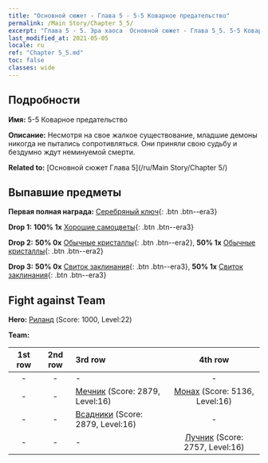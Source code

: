 ```yaml
---
title: "Основной сюжет - Глава 5 - 5-5 Коварное предательство"
permalink: /Main Story/Chapter 5_5/
excerpt: "Глава 5 - 5. Эра хаоса  Основной сюжет - Глава 5_5. 5-5 Коварное предательство"
last_modified_at: 2021-05-05
locale: ru
ref: "Chapter 5_5.md"
toc: false
classes: wide
---
```


## Подробности

 **Имя:** 5-5 Коварное предательство

 **Описание:** Несмотря на свое жалкое существование, младшие демоны никогда не пытались сопротивляться. Они приняли свою судьбу и бездумно ждут неминуемой смерти.

 **Related to:** [Основной сюжет Глава 5](/ru/Main Story/Chapter 5/)

## Выпавшие предметы

 **Первая полная награда:** [Серебряный ключ](/ItemsRU/con_693/){: .btn .btn--era3}

 **Drop 1:** **100% 1x** [Хорошие самоцветы](/ItemsRU/mat_16/){: .btn .btn--era3}

 **Drop 2:** **50% 0x** [Обычные кристаллы](/ItemsRU/mat_11/){: .btn .btn--era2}, **50% 1x** [Обычные кристаллы](/ItemsRU/mat_11/){: .btn .btn--era2}

 **Drop 3:** **50% 0x** [Свиток заклинания](/ItemsRU/con_694/){: .btn .btn--era3}, **50% 1x** [Свиток заклинания](/ItemsRU/con_694/){: .btn .btn--era3}


## Fight against Team
 **Hero:** [Риланд](/ru/heroes/Ryland/) (Score: 1000, Level:22)

 **Team:**


  | 1st row | 2nd row | 3rd row | 4th row |
  |:----:|:----:|:----|:----:|
  | - | - | - | - |
  | - | - | [Мечник](/ru/units/Swordsman/) (Score: 2879, Level:16)  | [Монах](/ru/units/Monk/) (Score: 5136, Level:16)  |
  | - | - | [Всадники](/ru/units/Cavalier/) (Score: 2879, Level:16)  | - |
  | - | - | - | [Лучник](/ru/units/Marksman/) (Score: 2757, Level:16)  |


